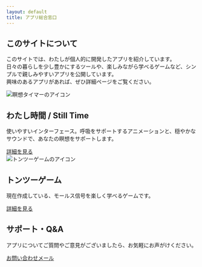 ```yaml
---
layout: default
title: アプリ総合窓口
---
```

<section id="site-intro">
    <h2>このサイトについて</h2>
    <p>このサイトでは、わたしが個人的に開発したアプリを紹介しています。<br>
        日々の暮らしを少し豊かにするツールや、楽しみながら学べるゲームなど、シンプルで親しみやすいアプリを公開しています。<br> 興味のあるアプリがあれば、ぜひ詳細ページをご覧ください。
    </p>
</section>

<section id="meditation-timer">
    <img src="/images/meditation_timer/meditation_timer_icon.png" alt="瞑想タイマーのアイコン" class="app-icon">
    <h2>わたし時間 / Still Time</h2>
    <p>使いやすいインターフェース。呼吸をサポートするアニメーションと、穏やかなサウンドで、あなたの瞑想をサポートします。</p>
    <a href="/ja/meditation-timer-jp" class="detail-link">詳細を見る</a>
</section>

<section id="ton-tsu-game">
    <img src="/images/ton_tsu_game/ton_tsu_game_icon.png" alt="トンツーゲームのアイコン" class="app-icon">
    <h2>トンツーゲーム</h2>
    <p>現在作成している、モールス信号を楽しく学べるゲームです。</p>
    <a href="ton_tsu_game" class="detail-link">詳細を見る</a>
</section>

  

<section id="support-qa">
    <h2>サポート・Q&A</h2>
    <p>アプリについてご質問やご意見がございましたら、お気軽にお声がけください。</p>
    <a href="mailto:kazunakka.contact@gmail.com" class="x-link">
        お問い合わせメール
    </a>
</section>